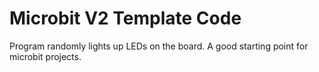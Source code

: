 # Microbit V2 Template Code

Program randomly lights up LEDs on the board.
A good starting point for microbit projects.
